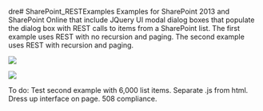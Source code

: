  dre# SharePoint_RESTExamples
Examples for SharePoint 2013 and SharePoint Online that include JQuery UI modal dialog boxes that populate the dialog box with REST calls to items from a SharePoint list. The first example uses REST with no recursion and paging. The second example uses REST with recursion and paging.

<p>
 <img src="https://github.com/BeckyLash/SharePoint-REST-with-recursion-and-paging
/jqueryModalwithREST.PNG">
</p>
<p>
 <img src="https://github.com/BeckyLash/SharePoint-REST-with-recursion-and-paging
/RESTwithRecursion.PNG">
</p>
To do: Test second example with 6,000 list items. Separate .js from html. Dress up interface on page. 508 compliance.
